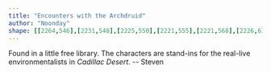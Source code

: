 ```yaml
---
title: "Encounters with the Archdruid"
author: "Noonday"
shape: [[2264,546],[2231,548],[2225,550],[2221,555],[2221,568],[2226,613],[2233,726],[2235,739],[2236,780],[2241,846],[2241,868],[2248,958],[2251,1025],[2259,1124],[2261,1191],[2264,1222],[2264,1249],[2267,1270],[2268,1297],[2271,1316],[2275,1389],[2280,1440],[2283,1456],[2283,1479],[2287,1503],[2287,1525],[2291,1543],[2293,1563],[2298,1579],[2299,1591],[2304,1605],[2304,1614],[2319,1668],[2324,1696],[2329,1707],[2330,1713],[2345,1748],[2355,1761],[2364,1764],[2405,1763],[2428,1759],[2437,1756],[2442,1751],[2445,1741],[2441,1692],[2438,1680],[2439,1665],[2435,1633],[2434,1604],[2432,1595],[2429,1536],[2426,1513],[2426,1490],[2424,1476],[2422,1427],[2420,1418],[2416,1349],[2413,1322],[2413,1303],[2411,1293],[2410,1254],[2403,1163],[2401,1105],[2399,1093],[2398,1063],[2396,1054],[2396,1037],[2393,1013],[2391,965],[2386,905],[2386,885],[2383,861],[2383,832],[2381,816],[2378,729],[2376,714],[2371,615],[2369,604],[2367,555],[2365,550],[2361,547],[2299,546]]
---
```


Found in a little free library. The characters are stand-ins for the real-live environmentalists in _Cadillac Desert_. -- Steven
